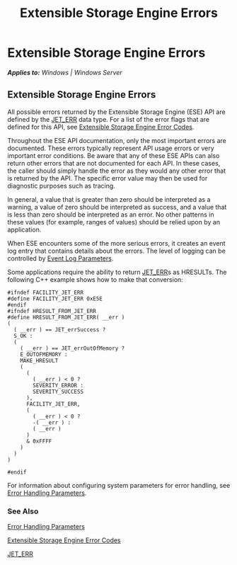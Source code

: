 ﻿---
title: Extensible Storage Engine Errors
TOCTitle: Extensible Storage Engine Errors
ms:assetid: 0c071ed6-0ea2-448b-9f9f-e606c5abf3db
ms:mtpsurl: https://msdn.microsoft.com/en-us/library/Gg269184(v=EXCHG.10)
ms:contentKeyID: 32765487
ms.date: 04/11/2016
mtps_version: v=EXCHG.10
---

# Extensible Storage Engine Errors


_**Applies to:** Windows | Windows Server_

## Extensible Storage Engine Errors

All possible errors returned by the Extensible Storage Engine (ESE) API are defined by the [JET\_ERR](gg294092\(v=exchg.10\).md) data type. For a list of the error flags that are defined for this API, see [Extensible Storage Engine Error Codes](gg269297\(v=exchg.10\).md).

Throughout the ESE API documentation, only the most important errors are documented. These errors typically represent API usage errors or very important error conditions. Be aware that any of these ESE APIs can also return other errors that are not documented for each API. In these cases, the caller should simply handle the error as they would any other error that is returned by the API. The specific error value may then be used for diagnostic purposes such as tracing.

In general, a value that is greater than zero should be interpreted as a warning, a value of zero should be interpreted as success, and a value that is less than zero should be interpreted as an error. No other patterns in these values (for example, ranges of values) should be relied upon by an application.

When ESE encounters some of the more serious errors, it creates an event log entry that contains details about the errors. The level of logging can be controlled by [Event Log Parameters](gg294086\(v=exchg.10\).md).

Some applications require the ability to return [JET\_ERR](gg294092\(v=exchg.10\).md)s as HRESULTs. The following C++ example shows how to make that conversion:

    #ifndef FACILITY_JET_ERR
    #define FACILITY_JET_ERR 0xE5E
    #endif
    #ifndef HRESULT_FROM_JET_ERR
    #define HRESULT_FROM_JET_ERR( __err )
    (
      ( __err ) == JET_errSuccess ?
      S_OK :
      (
        ( __err ) == JET_errOutOfMemory ?
        E_OUTOFMEMORY :
        MAKE_HRESULT
        (
          (
            ( __err ) < 0 ?
            SEVERITY_ERROR :
            SEVERITY_SUCCESS
          ),
          FACILITY_JET_ERR,
          (
            ( __err ) < 0 ?
            -( __err ) :
            ( __err )
          )
          & 0xFFFF
        )
      )
    )
    
    #endif

For information about configuring system parameters for error handling, see [Error Handling Parameters](gg269173\(v=exchg.10\).md).

### See Also

[Error Handling Parameters](gg269173\(v=exchg.10\).md)

[Extensible Storage Engine Error Codes](gg269297\(v=exchg.10\).md)

[JET\_ERR](gg294092\(v=exchg.10\).md)

